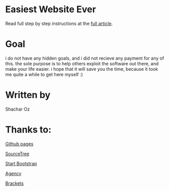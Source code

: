 # Easiest Website Ever
Read full step by step instructions at the [full article](http://ar-ui.blogspot.com/2016/08/easiest-website-ever.html). 


# Goal
i do not have any hidden goals, and i did not recieve any payment for any of this. 
the sole purpose is to help others exploit the software out there, and make your life easier. 
i hope that it will save you the time, because it took me quite a while to get here myself :)


# Written by
Shachar Oz


# Thanks to:
[Github pages](https://pages.github.com/)

[SourceTree](https://www.sourcetreeapp.com/)

[Start Bootstrap](http://startbootstrap.com/)

[Agency](http://startbootstrap.com/template-overviews/agency/)

[Brackets](http://brackets.io/)
